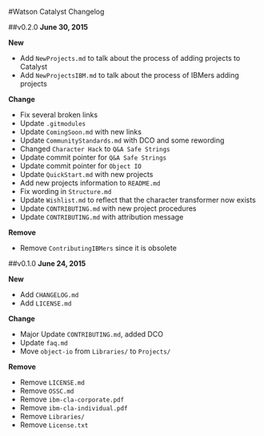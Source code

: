 #Watson Catalyst Changelog

##v0.2.0
**June 30, 2015**

**New**
- Add `NewProjects.md` to talk about the process of adding projects to Catalyst
- Add `NewProjectsIBM.md` to talk about the process of IBMers adding projects

**Change**
- Fix several broken links
- Update `.gitmodules`
- Update `ComingSoon.md` with new links
- Update `CommunityStandards.md` with DCO and some rewording
- Changed `Character Hack` to `Q&A Safe Strings`
- Update commit pointer for `Q&A Safe Strings`
- Update commit pointer for `Object IO`
- Update `QuickStart.md` with new projects
- Add new projects information to `README.md`
- Fix wording in `Structure.md`
- Update `Wishlist.md` to reflect that the character transformer now exists
- Update `CONTRIBUTING.md` with new project procedures
- Update `CONTRIBUTING.md` with attribution message

**Remove**
- Remove `ContributingIBMers` since it is obsolete

##v0.1.0
**June 24, 2015**

**New**
- Add `CHANGELOG.md`
- Add `LICENSE.md`

**Change**
- Major Update `CONTRIBUTING.md`, added DCO
- Update `faq.md`
- Move `object-io` from `Libraries/` to `Projects/`

**Remove**
- Remove `LICENSE.md`
- Remove `OSSC.md`
- Remove `ibm-cla-corporate.pdf`
- Remove `ibm-cla-individual.pdf`
- Remove `Libraries/`
- Remove `License.txt`